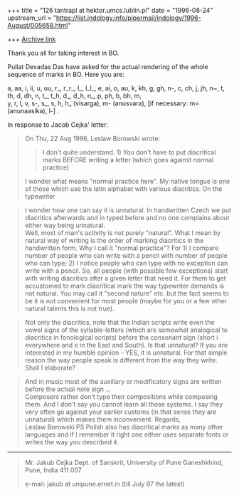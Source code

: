 +++
title = "126 tantrapl at hektor.umcs.lublin.pl"
date = "1996-08-24"
upstream_url = "https://list.indology.info/pipermail/indology/1996-August/005658.html"

+++
[Archive link](https://list.indology.info/pipermail/indology/1996-August/005658.html)

Thank you all for taking interest in BO.

Pullat Devadas Das have asked for the actual rendering of the whole sequence
of marks in BO. Here you are:

a, aa, i, ii,   u,  uu,  r_,  r_r_, l_, l_l_, e, ai, o, au,
k, kh, g, gh, n-, 
c, ch, j, jh, n~, 
t, th, d, dh, n, 
t_, t_h, d_, d_h, n_, 
p, ph, b, bh, m,  
y, r, l, v, 
s-, s_, s, 
h, h_ (visarga), 
m- (anusvara),  [if necessary: m=  (anunaasika), l-] .


In response to Jacob Cejka' letter:

> On Thu, 22 Aug 1996, Leslaw Borowski wrote:
> 
> > I don't quite understand. 1) You don't have to put diacritical marks BEFORE
> > writing a letter (which goes against normal practice)
> 
> I wonder what means "normal practice here". My native tongue is one of 
> those which use the latin alphabet with various diacritics. On the 
> typewriter

> I wonder how one can say it is unnatural. In handwritten Czech we put 
> diacritics afterwards and in typed before and no one complains about 
> either way being unnatural.  
Well, most of man's activity is not purely "natural". What I mean by natural
way of writing is the order of marking diacritics in the handwritten form.
Why I call it "normal practice"? For 1) I compare number of people who can
write with a pencil with number of people who can type; 2) I notice people
who can type with no exception can write with a pencil. So, all people (with
possible few exceptions) start with writing diacritics after a given letter
that need it. For them to get accustomed to mark diacritical mark  the way 
typewriter demands is not natural. You may call it "second nature" etc. but the
fact seems to be it is not convenient for most people (maybe for you or a
few other natural talents this is not true).

> Not only the diacritics, note that the Indian scripts write even the 
> vowel signs of the syllable-letters (which are somewhat analogical to 
> diacritics in fonological scripts) before the consonant sign (short i 
> everywhere and e in the East and South). Is that unnatural? 
If you are interested in my humble opinion - YES, it is unnatural. For that
simple reason the way people speak is different from the way they write. Shall
I elaborate?

> And in music most of the auxiliary or modificatory signs are written 
> before the actual note sign ...  
Composers rather don't type their compositions while composing them. And I
don't say you cannot learn all those systems. I say they very often go
against your earlier customs (in that sense they are unnatural) which makes
them inconvenient.
		Regards,		
			Leslaw Borowski
PS Polish also has diacritical marks as many other languages and if I
remember it right one either uses separate fonts or writes the way you
described it.


 ______________________________________________________________________________
> Mr. Jakub Cejka
> Dept. of Sanskrit, University of Pune
> Ganeshkhind, Pune, India  411 007
> 
> e-mail:  jakub at unipune.ernet.in   (till July 97 the latest)
> 
> 
> 
> 





